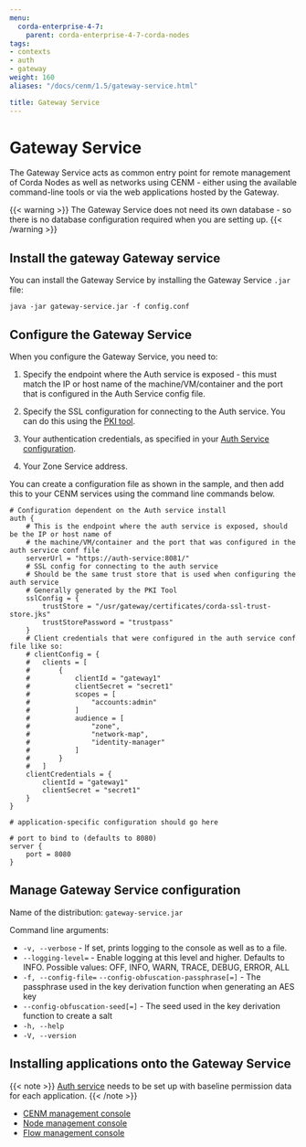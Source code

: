 ```yaml
---
menu:
  corda-enterprise-4-7:
    parent: corda-enterprise-4-7-corda-nodes
tags:
- contexts
- auth
- gateway
weight: 160
aliases: "/docs/cenm/1.5/gateway-service.html"

title: Gateway Service
---
```


# Gateway Service

The Gateway Service acts as common entry point for remote management of Corda Nodes as well as networks using CENM - either using the available command-line tools or via the web applications hosted by the Gateway.

{{< warning >}}
The Gateway Service does not need its own database - so there is no database configuration required when you are setting up.
{{< /warning >}}


## Install the gateway Gateway service

You can install the Gateway Service by installing the Gateway Service `.jar` file:

`java -jar gateway-service.jar -f config.conf`

## Configure the Gateway Service

When you configure the Gateway Service, you need to:

1. Specify the endpoint where the Auth service is exposed - this must match the IP or host name of the machine/VM/container and the port that is configured in the Auth Service config file.

2. Specify the SSL configuration for connecting to the Auth service. You can do this using the [PKI tool](../../../cenm/1.5/pki-tool).

3. Your authentication credentials, as specified in your [Auth Service configuration](auth-service).

4. Your Zone Service address.

You can create a configuration file as shown in the sample, and then add this to your CENM services using the command line commands below.

```
# Configuration dependent on the Auth service install
auth {
    # This is the endpoint where the auth service is exposed, should be the IP or host name of
    # the machine/VM/container and the port that was configured in the auth service conf file
    serverUrl = "https://auth-service:8081/"
    # SSL config for connecting to the auth service
    # Should be the same trust store that is used when configuring the auth service
    # Generally generated by the PKI Tool
    sslConfig = {
        trustStore = "/usr/gateway/certificates/corda-ssl-trust-store.jks"
        trustStorePassword = "trustpass"
    }
    # Client credentials that were configured in the auth service conf file like so:
    # clientConfig = {
    #   clients = [
    #       {
    #           clientId = "gateway1"
    #           clientSecret = "secret1"
    #           scopes = [
    #               "accounts:admin"
    #           ]
    #           audience = [
    #               "zone",
    #               "network-map",
    #               "identity-manager"
    #           ]
    #       }
    #   ]
    clientCredentials = {
        clientId = "gateway1"
        clientSecret = "secret1"
    }
}

# application-specific configuration should go here

# port to bind to (defaults to 8080)
server {
    port = 8080
}
```

## Manage Gateway Service configuration

Name of the distribution: `gateway-service.jar`

Command line arguments:

* `-v, --verbose` - If set, prints logging to the console as well as to a file.
* `--logging-level=` - Enable logging at this level and higher. Defaults to INFO. Possible values: OFF, INFO, WARN, TRACE, DEBUG, ERROR, ALL
* `-f, --config-file=` `--config-obfuscation-passphrase[=]` - The passphrase used in the key derivation function when generating an AES key
* `--config-obfuscation-seed[=]` - The seed used in the key derivation function to create a salt
* `-h, --help`
* `-V, --version`

## Installing applications onto the Gateway Service

{{< note >}}
[Auth service](auth-service) needs to be set up with baseline permission data for each application.
{{< /note >}}

* [CENM management console](../../../cenm/1.5/cenm-console)
* [Node management console](management-console)
* [Flow management console](node-flow-management-console)
